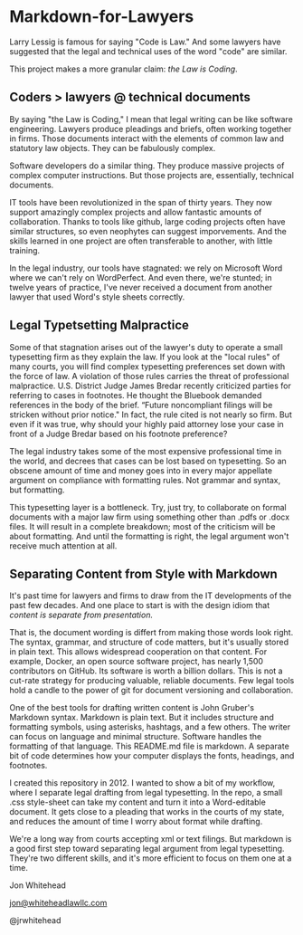 # Markdown-for-Lawyers

Larry Lessig is famous for saying "Code is Law."  And some lawyers have suggested that the legal and technical uses of the word "code" are similar.  

This project makes a more granular claim:  *the Law is Coding*. 

## Coders > lawyers @ technical documents  

By saying "the Law is Coding," I mean that legal writing can be like software engineering.  Lawyers produce pleadings and briefs, often working together in firms.  Those documents interact with the elements of common law and statutory law objects. They can be fabulously complex. 

Software developers do a similar thing. They produce massive projects of complex computer instructions. But those projects are, essentially, technical documents.

IT tools have been revolutionized in the span of thirty years.  They now support amazingly complex projects and allow fantastic amounts of collaboration.  Thanks to tools like github, large coding projects often have similar structures, so even neophytes can suggest imporvements.   And the skills learned in one project are often transferable to another, with little training.     

In the legal industry, our tools have stagnated: we rely on Microsoft Word where we can't rely on WordPerfect.  And even there, we're stunted;  in twelve years of practice, I've never received a document from another lawyer that used Word's style sheets correctly. 

## Legal Typetsetting Malpractice
Some of that stagnation arises out of the lawyer's duty to operate a small typesetting firm as they explain the law.  If you look at the "local rules" of many courts, you will find complex typesetting preferences set down with the force of law.  A violation of those rules carries the threat of professional malpractice.   U.S. District Judge James Bredar recently criticized parties for referring to cases in footnotes. He thought the Bluebook demanded references in the body of the brief.   “Future noncompliant filings will be stricken without prior notice." In fact, the rule cited is not nearly so firm.   But even if it was true, why should your highly paid attorney lose your case in front of a Judge Bredar based on his footnote preference? 

The legal industry takes some of the most expensive professional time in the world, and decrees that cases can be lost based on typesetting. So an obscene amount of time and money goes into in every major appellate argument on compliance with formatting rules.  Not grammar and syntax, but formatting.  

This typesetting layer is a bottleneck.  Try, just try, to collaborate on formal documents with a major law firm using something other than .pdfs or .docx files.  It will result in a complete breakdown; most of the criticism will be about formatting.  And until the formatting is right, the legal argument won't receive much attention at all.  

## Separating Content from Style with Markdown

It's past time for lawyers and firms to draw from the IT developments of the past few decades.  And one place to start is with the design idiom that *content is separate from presentation.*   

That is, the document wording is differt from making those words look right. The syntax, grammar, and structure of code matters, but it's usually stored in plain text.  This allows widespread cooperation on that content.  For example, Docker, an open source software project, has nearly 1,500 contributors on GitHub.  Its software is worth a billion dollars.  This is not a cut-rate strategy for producing valuable, reliable documents.  Few legal tools hold a candle to the power of git for document versioning and collaboration.

One of the best tools for drafting written content is John Gruber's Markdown syntax.  Markdown is plain text.  But it includes structure and formatting symbols, using asterisks, hashtags, and a few others.  The writer can focus on language and minimal structure.  Software handles the formatting of that language.  This README.md file is markdown.  A separate bit of code determines how your computer displays the fonts, headings, and footnotes. 

I created this repository in 2012. I wanted to show a bit of my workflow, where I separate legal drafting from legal typesetting.  In the repo, a small .css style-sheet can take my content and turn it into a Word-editable document.  It gets close to a pleading that works in the courts of my state, and reduces the amount of time I worry about format while drafting. 

We're a long way from courts accepting xml or text filings.  But markdown is a good first step toward separating legal argument  from legal typesetting.  They're two different skills, and it's more efficient to focus on them one at a time. 

Jon Whitehead

jon@whiteheadlawllc.com

@jrwhitehead



